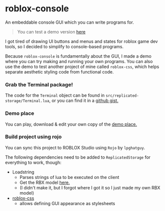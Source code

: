 # roblox-console

An embeddable console GUI which you can write programs for.

 > You can test a demo version [here](https://www.roblox.com/games/15359714312/roblox-console)

I got tired of drawing UI buttons and menus and states for roblox game dev tools, so I decided to simplify to console-based programs.

Because `roblox-console` is fundamentally about the GUI, I made a demo where you can try making and running your own programs.
You can also use the demo to test another project of mine called `roblox-css`, which helps separate aesthetic styling code from functional code.

### Grab the Terminal package!

The code for the `Terminal` object can be found in `src/replicated-storage/Terminal.lua`, or you can find it in a [github gist.](https://gist.github.com/andrewens/11ea5fcbecfc8aaa8cec1acba8757bb9)

### Demo place

You can play, download & edit your own copy of the [demo place.](https://www.roblox.com/games/15359714312/roblox-console)

### Build project using rojo

You can sync this project to ROBLOX Studio using `Rojo` by `lpghatguy`.

The following dependencies need to be added to `ReplicatedStorage` for everything to work, though:

- Loadstring
  - Parses strings of lua to be executed on the client
  - Get the RBX model [here.](https://create.roblox.com/marketplace/asset/15358817822/Loadstring%3Fkeyword=&pageNumber=&pagePosition=)
  - (I didn't make it, but I forgot where I got it so I just made my own RBX model)
- [roblox-css](https://github.com/andrewens/roblox-css)
  - allows defining GUI appearance as stylesheets
